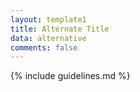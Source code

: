 ```yaml
---
layout: template1
title: Alternate Title
data: alternative
comments: false
---
```


{% include guidelines.md %}
